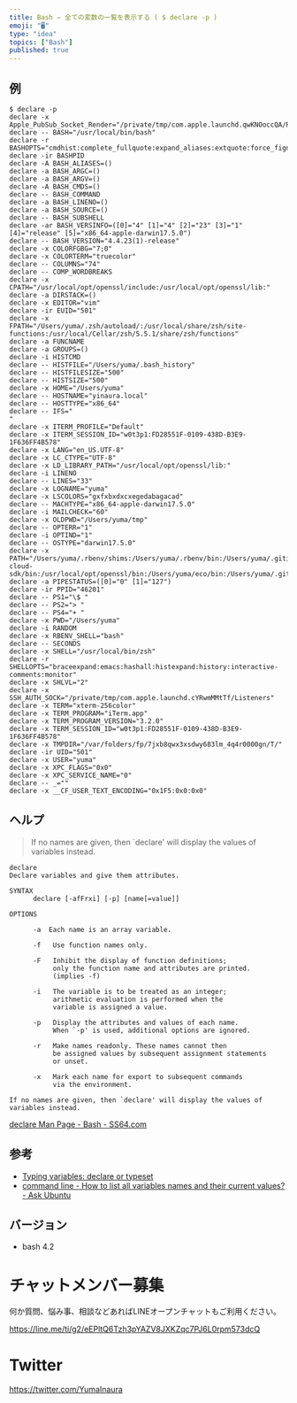 ```yaml
---
title: Bash — 全ての変数の一覧を表示する ( $ declare -p )
emoji: "🖥"
type: "idea"
topics: ["Bash"]
published: true
---
```



## 例


```
$ declare -p
declare -x Apple_PubSub_Socket_Render="/private/tmp/com.apple.launchd.qwKNOoccQA/Render"
declare -- BASH="/usr/local/bin/bash"
declare -r BASHOPTS="cmdhist:complete_fullquote:expand_aliases:extquote:force_fignore:hostcomplete:interactive_comments:progcomp:promptvars:sourcepath"
declare -ir BASHPID
declare -A BASH_ALIASES=()
declare -a BASH_ARGC=()
declare -a BASH_ARGV=()
declare -A BASH_CMDS=()
declare -- BASH_COMMAND
declare -a BASH_LINENO=()
declare -a BASH_SOURCE=()
declare -- BASH_SUBSHELL
declare -ar BASH_VERSINFO=([0]="4" [1]="4" [2]="23" [3]="1" [4]="release" [5]="x86_64-apple-darwin17.5.0")
declare -- BASH_VERSION="4.4.23(1)-release"
declare -x COLORFGBG="7;0"
declare -x COLORTERM="truecolor"
declare -- COLUMNS="74"
declare -- COMP_WORDBREAKS
declare -x CPATH="/usr/local/opt/openssl/include:/usr/local/opt/openssl/lib:"
declare -a DIRSTACK=()
declare -x EDITOR="vim"
declare -ir EUID="501"
declare -x FPATH="/Users/yuma/.zsh/autoload/:/usr/local/share/zsh/site-functions:/usr/local/Cellar/zsh/5.5.1/share/zsh/functions"
declare -a FUNCNAME
declare -a GROUPS=()
declare -i HISTCMD
declare -- HISTFILE="/Users/yuma/.bash_history"
declare -- HISTFILESIZE="500"
declare -- HISTSIZE="500"
declare -x HOME="/Users/yuma"
declare -- HOSTNAME="yinaura.local"
declare -- HOSTTYPE="x86_64"
declare -- IFS=" 	
"
declare -x ITERM_PROFILE="Default"
declare -x ITERM_SESSION_ID="w0t3p1:FD28551F-0109-438D-B3E9-1F636FF4B578"
declare -x LANG="en_US.UTF-8"
declare -x LC_CTYPE="UTF-8"
declare -x LD_LIBRARY_PATH="/usr/local/opt/openssl/lib:"
declare -i LINENO
declare -- LINES="33"
declare -x LOGNAME="yuma"
declare -x LSCOLORS="gxfxbxdxcxegedabagacad"
declare -- MACHTYPE="x86_64-apple-darwin17.5.0"
declare -i MAILCHECK="60"
declare -x OLDPWD="/Users/yuma/tmp"
declare -- OPTERR="1"
declare -i OPTIND="1"
declare -- OSTYPE="darwin17.5.0"
declare -x PATH="/Users/yuma/.rbenv/shims:/Users/yuma/.rbenv/bin:/Users/yuma/.gitim:/Users/yuma/.rbenv/shims:/Users/yuma/.rbenv/bin:./vendor/bin:/Users/yinaura/google-cloud-sdk/bin:/usr/local/opt/openssl/bin:/Users/yuma/eco/bin:/Users/yuma/.gitim/bin:/usr/local/bin:/usr/bin:/bin:/usr/sbin:/sbin"
declare -a PIPESTATUS=([0]="0" [1]="127")
declare -ir PPID="46201"
declare -- PS1="\$ "
declare -- PS2="> "
declare -- PS4="+ "
declare -x PWD="/Users/yuma"
declare -i RANDOM
declare -x RBENV_SHELL="bash"
declare -- SECONDS
declare -x SHELL="/usr/local/bin/zsh"
declare -r SHELLOPTS="braceexpand:emacs:hashall:histexpand:history:interactive-comments:monitor"
declare -x SHLVL="2"
declare -x SSH_AUTH_SOCK="/private/tmp/com.apple.launchd.cYRwmMMtTf/Listeners"
declare -x TERM="xterm-256color"
declare -x TERM_PROGRAM="iTerm.app"
declare -x TERM_PROGRAM_VERSION="3.2.0"
declare -x TERM_SESSION_ID="w0t3p1:FD28551F-0109-438D-B3E9-1F636FF4B578"
declare -x TMPDIR="/var/folders/fp/7jxb8qwx3xsdwy683lm_4q4r0000gn/T/"
declare -ir UID="501"
declare -x USER="yuma"
declare -x XPC_FLAGS="0x0"
declare -x XPC_SERVICE_NAME="0"
declare -- _=""
declare -x __CF_USER_TEXT_ENCODING="0x1F5:0x0:0x0"
```

## ヘルプ

>If no names are given, then `declare' will display the values of variables instead.

```
declare
Declare variables and give them attributes.

SYNTAX
      declare [-afFrxi] [-p] [name[=value]]

OPTIONS

      -a  Each name is an array variable.

      -f   Use function names only.

      -F   Inhibit the display of function definitions; 
           only the function name and attributes are printed. 
           (implies -f)

      -i   The variable is to be treated as an integer; 
           arithmetic evaluation is performed when the 
           variable is assigned a value.

      -p   Display the attributes and values of each name. 
           When `-p' is used, additional options are ignored.

      -r   Make names readonly. These names cannot then
           be assigned values by subsequent assignment statements 
           or unset.

      -x   Mark each name for export to subsequent commands
           via the environment.

If no names are given, then `declare' will display the values of variables instead.
```

[declare Man Page - Bash - SS64.com](https://ss64.com/bash/declare.html)

## 参考

- [Typing variables: declare or typeset](http://tldp.org/LDP/abs/html/declareref.html)
- [command line - How to list all variables names and their current values? - Ask Ubuntu](https://askubuntu.com/questions/275965/how-to-list-all-variables-names-and-their-current-values)

## バージョン

- bash 4.2








<!-- Update From Qiita API -->

# チャットメンバー募集


何か質問、悩み事、相談などあればLINEオープンチャットもご利用ください。

https://line.me/ti/g2/eEPltQ6Tzh3pYAZV8JXKZqc7PJ6L0rpm573dcQ





# Twitter


https://twitter.com/YumaInaura


<!-- Update From Qiita API -->


